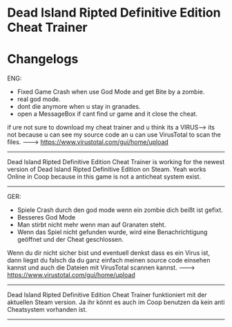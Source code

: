 # Dead Island Ripted Definitive Edition Cheat Trainer
# Changelogs
ENG:
+ Fixed Game Crash when use God Mode and get Bite by a zombie.
+ real god mode.
+ dont die anymore when u stay in granades.
+ open a MessageBox if cant find ur game and it close the cheat.

if ure not sure to download my cheat trainer and u think its a VIRUS--> its not because u can see my source code an u can use VirusTotal to scan the files. ---> https://www.virustotal.com/gui/home/upload


_______________________
Dead Island Ripted Definitive Edition Cheat Trainer is working for the newest version of Dead Island Ripted Definitive Edition on Steam. Yeah works Online in Coop because in this game is not a anticheat system exist.
_______________________

GER:
+ Spiele Crash durch den god mode wenn ein zombie dich beißt ist gefixt.
+ Besseres God Mode
+ Man stirbt nicht mehr wenn man auf Granaten steht.
+ Wenn das Spiel nicht gefunden wurde, wird eine Benachrichtigung geöffnet und der Cheat geschlossen.

Wenn du dir nicht sicher bist und eventuell denkst dass es ein Virus ist, dann liegst du falsch da du ganz einfach meinen source code einsehen kannst und auch die Dateien mit VirusTotal scannen kannst. ---> https://www.virustotal.com/gui/home/upload


_______________________
Dead Island Ripted Definitive Edition Cheat Trainer funktioniert mit der aktuellen Steam version. Ja ihr könnt es auch im Coop benutzen da kein anti Cheatsystem vorhanden ist.
_______________________
